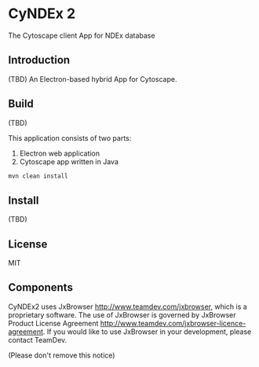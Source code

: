 # CyNDEx 2
The Cytoscape client App for NDEx database

## Introduction
(TBD)
An Electron-based hybrid App for Cytoscape.

## Build
(TBD)

This application consists of two parts:

1. Electron web application
1. Cytoscape app written in Java

```bash
mvn clean install
```

## Install
(TBD)

## License
MIT

## Components
CyNDEx2 uses JxBrowser http://www.teamdev.com/jxbrowser, which is a proprietary software. The use of JxBrowser is governed by JxBrowser Product License Agreement http://www.teamdev.com/jxbrowser-licence-agreement. If you would like to use JxBrowser in your development, please contact TeamDev.

(Please don't remove this notice)
